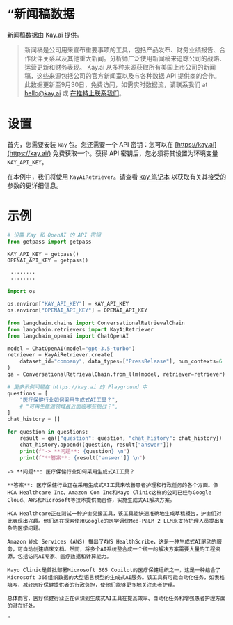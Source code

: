 “新闻稿数据
=

新闻稿数据由 [Kay.ai](https://kay.ai) 提供。

>新闻稿是公司用来宣布重要事项的工具，包括产品发布、财务业绩报告、合作伙伴关系以及其他重大新闻。分析师广泛使用新闻稿来追踪公司的战略、运营更新和财务表现。
Kay.ai 从多种来源获取所有美国上市公司的新闻稿，这些来源包括公司的官方新闻室以及与各种数据 API 提供商的合作。
此数据更新至9月30日，免费访问，如需实时数据流，请联系我们 at hello@kay.ai 或 [在推特上联系我们](https://twitter.com/vishalrohra_)。

设置
=

首先，您需要安装 `kay` 包。您还需要一个 API 密钥：您可以在 [https://kay.ai](https://kay.ai/) 免费获取一个。获得 API 密钥后，您必须将其设置为环境变量 `KAY_API_KEY`。

在本例中，我们将使用 `KayAiRetriever`。请查看 [kay 笔记本](/docs/integrations/retrievers/kay) 以获取有关其接受的参数的更详细信息。

示例
=

```python
# 设置 Kay 和 OpenAI 的 API 密钥
from getpass import getpass

KAY_API_KEY = getpass()
OPENAI_API_KEY = getpass()
```

     ········
     ········



```python
import os

os.environ["KAY_API_KEY"] = KAY_API_KEY
os.environ["OPENAI_API_KEY"] = OPENAI_API_KEY
```


```python
from langchain.chains import ConversationalRetrievalChain
from langchain.retrievers import KayAiRetriever
from langchain_openai import ChatOpenAI

model = ChatOpenAI(model="gpt-3.5-turbo")
retriever = KayAiRetriever.create(
    dataset_id="company", data_types=["PressRelease"], num_contexts=6
)
qa = ConversationalRetrievalChain.from_llm(model, retriever=retriever)
```


```python
# 更多示例问题在 https://kay.ai 的 Playground 中
questions = [
    "医疗保健行业如何采用生成式AI工具？",
    # "可再生能源领域最近面临哪些挑战？",
]
chat_history = []

for question in questions:
    result = qa({"question": question, "chat_history": chat_history})
    chat_history.append((question, result["answer"]))
    print(f"-> **问题**: {question} \n")
    print(f"**答案**: {result['answer']} \n")
```

    -> **问题**: 医疗保健行业如何采用生成式AI工具？ 
    
    **答案**: 医疗保健行业正在采用生成式AI工具来改善患者护理和行政任务的各个方面。像HCA Healthcare Inc、Amazon Com Inc和Mayo Clinic这样的公司已经与Google Cloud、AWS和Microsoft等技术提供商合作，实施生成式AI解决方案。
    
    HCA Healthcare正在测试一种护士交接工具，该工具能快速准确地生成草稿报告，护士们对此表现出兴趣。他们还在探索使用Google的医学调优Med-PaLM 2 LLM来支持护理人员提出复杂的医学问题。
    
    Amazon Web Services (AWS) 推出了AWS HealthScribe，这是一种生成式AI驱动的服务，可自动创建临床文档。然而，将多个AI系统整合成一个统一的解决方案需要大量的工程资源，包括访问AI专家、医疗数据和计算能力。
    
    Mayo Clinic是首批部署Microsoft 365 Copilot的医疗保健组织之一，这是一种结合了Microsoft 365组织数据的大型语言模型的生成式AI服务。该工具有可能自动化任务，如表格填写，减轻医疗保健提供者的行政负担，使他们能够更多地关注患者护理。
    
    总体而言，医疗保健行业正在认识到生成式AI工具在提高效率、自动化任务和增强患者护理方面的潜在好处。 
    



”